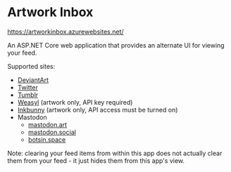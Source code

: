 Artwork Inbox
=============

https://artworkinbox.azurewebsites.net/

An ASP.NET Core web application that provides an alternate UI for viewing your feed.

Supported sites:

* [DeviantArt](https://www.deviantart.com/)
* [Twitter](https://www.twitter.com)
* [Tumblr](https://www.tumblr.com)
* [Weasyl](https://www.weasyl.com) (artwork only, API key required)
* [Inkbunny](https://www.inkbunny.net) (artwork only, API access must be turned on)
* Mastodon
    * [mastodon.art](https://mastodon.art/)
    * [mastodon.social](https://mastodon.social/)
    * [botsin.space](https://botsin.space/)

Note: clearing your feed items from within this app does not actually clear them from your feed - it just hides them from this app's view.

